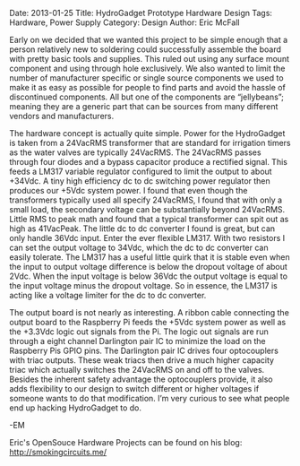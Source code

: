 Date: 2013-01-25
Title: HydroGadget Prototype Hardware Design
Tags: Hardware, Power Supply
Category: Design
Author: Eric McFall

Early on we decided that we wanted this project to be simple enough that a person relatively new to soldering could successfully assemble the board with pretty basic tools and supplies.  This ruled out using any surface mount component and using through hole exclusively.  We also wanted to limit the number of manufacturer specific or single source components we used to make it as easy as possible for people to find parts and avoid the hassle of discontinued components.  All but one of the components are “jellybeans”; meaning they are a generic part that can be sources from many different vendors and manufacturers.

The hardware concept is actually quite simple.  Power for the HydroGadget is taken from a 24VacRMS transformer that are standard for irrigation timers as the water valves are typically 24VacRMS.  The 24VacRMS passes through four diodes and a bypass capacitor produce a rectified signal.  This feeds a LM317 variable regulator configured to limit the output to about +34Vdc.  A tiny high efficiency dc to dc switching power regulator then  produces our +5Vdc system power.  I found that even though the transformers typically used all specify 24VacRMS, I found that with only a small load, the secondary voltage can be substantially beyond 24VacRMS.  Little RMS to peak math and found that a typical transformer can spit out as high as 41VacPeak.  The little dc to dc converter I found is great, but can only handle 36Vdc input.  Enter the ever flexible LM317.  With two resistors I can set the output voltage to 34Vdc, which the dc to dc converter can easily tolerate.  The LM317 has a useful little quirk that it is stable even when the input to output voltage difference is below the dropout voltage of about 2Vdc.  When the input voltage is below 36Vdc the output voltage is equal to the input voltage minus the dropout voltage.  So in essence, the LM317 is acting like a voltage limiter for the dc to dc converter.

The output board is not nearly as interesting.  A ribbon cable connecting the output board to the Raspberry Pi feeds the +5Vdc system power as well as the +3.3Vdc logic out signals from the Pi.  The logic out signals are run through a eight channel Darlington pair IC to minimize the load on the Raspberry Pis GPIO pins.  The Darlington pair IC drives four optocouplers with triac outputs.  These weak triacs then drive a much higher capacity triac which actually switches the 24VacRMS  on and off to the valves.  Besides the inherent safety advantage the optocouplers provide, it also adds flexibility to our design to switch different or higher voltages if someone wants to do that modification.  I’m very curious to see what people end up hacking HydroGadget to do.

-EM

Eric's OpenSouce Hardware Projects can be found on his blog: http://smokingcircuits.me/
